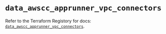 # `data_awscc_apprunner_vpc_connectors`

Refer to the Terraform Registory for docs: [`data_awscc_apprunner_vpc_connectors`](https://registry.terraform.io/providers/hashicorp/awscc/0.70.0/docs/data-sources/apprunner_vpc_connectors).
